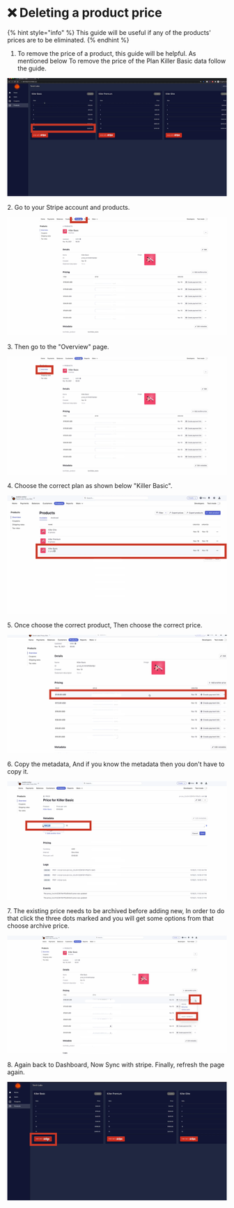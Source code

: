 # ❌ Deleting a product price

{% hint style="info" %}
This guide will be useful if any of the products' prices are to be eliminated.
{% endhint %}

1. To remove the price of a product, this guide will be helpful. As mentioned below To remove the price of the Plan Killer Basic data follow the guide.&#x20;

![](<../.gitbook/assets/Untitled design (33).png>)

2\. Go to your Stripe account and products.

![](<../.gitbook/assets/Untitled design (2) (6).png>)

3\. Then go to the "Overview" page.&#x20;

![](<../.gitbook/assets/Untitled design (1) (4).png>)

4\. Choose the correct plan as shown below "Killer Basic".

![](<../.gitbook/assets/Untitled design (3) (3).png>)

5\. Once choose the correct product, Then choose the correct price.&#x20;

![](<../.gitbook/assets/Untitled design (4) (6).png>)

6\. Copy the metadata, And if you know the metadata then you don't have to copy it.&#x20;

![](<../.gitbook/assets/Untitled design (5) (9).png>)

7\. The existing price needs to be archived before adding new, In order to do that click the three dots marked and you will get some options from that choose archive price.&#x20;

![](<../.gitbook/assets/Untitled design (7).png>)

8\. Again back to Dashboard, Now Sync with stripe. Finally, refresh the page again.&#x20;

![](<../.gitbook/assets/1 (2).png>)

